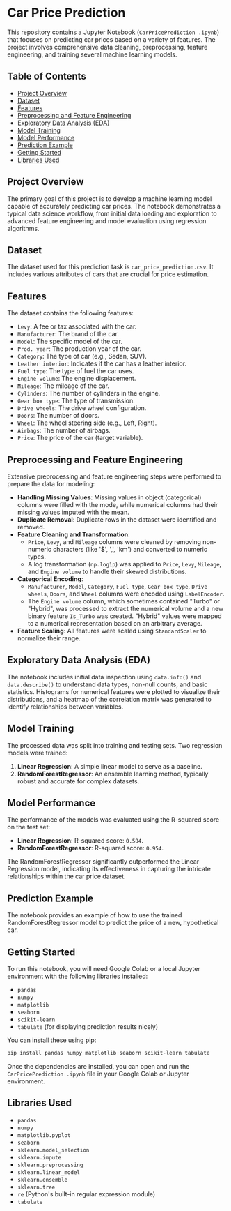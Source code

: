 # Car Price Prediction

This repository contains a Jupyter Notebook (`CarPricePrediction .ipynb`) that focuses on predicting car prices based on a variety of features. The project involves comprehensive data cleaning, preprocessing, feature engineering, and training several machine learning models.

## Table of Contents

  - [Project Overview](https://www.google.com/search?q=%23project-overview)
  - [Dataset](https://www.google.com/search?q=%23dataset)
  - [Features](https://www.google.com/search?q=%23features)
  - [Preprocessing and Feature Engineering](https://www.google.com/search?q=%23preprocessing-and-feature-engineering)
  - [Exploratory Data Analysis (EDA)](https://www.google.com/search?q=%23exploratory-data-analysis-eda)
  - [Model Training](https://www.google.com/search?q=%23model-training)
  - [Model Performance](https://www.google.com/search?q=%23model-performance)
  - [Prediction Example](https://www.google.com/search?q=%23prediction-example)
  - [Getting Started](https://www.google.com/search?q=%23getting-started)
  - [Libraries Used](https://www.google.com/search?q=%23libraries-used)

## Project Overview

The primary goal of this project is to develop a machine learning model capable of accurately predicting car prices. The notebook demonstrates a typical data science workflow, from initial data loading and exploration to advanced feature engineering and model evaluation using regression algorithms.

## Dataset

The dataset used for this prediction task is `car_price_prediction.csv`. It includes various attributes of cars that are crucial for price estimation.

## Features

The dataset contains the following features:

  - `Levy`: A fee or tax associated with the car.
  - `Manufacturer`: The brand of the car.
  - `Model`: The specific model of the car.
  - `Prod. year`: The production year of the car.
  - `Category`: The type of car (e.g., Sedan, SUV).
  - `Leather interior`: Indicates if the car has a leather interior.
  - `Fuel type`: The type of fuel the car uses.
  - `Engine volume`: The engine displacement.
  - `Mileage`: The mileage of the car.
  - `Cylinders`: The number of cylinders in the engine.
  - `Gear box type`: The type of transmission.
  - `Drive wheels`: The drive wheel configuration.
  - `Doors`: The number of doors.
  - `Wheel`: The wheel steering side (e.g., Left, Right).
  - `Airbags`: The number of airbags.
  - `Price`: The price of the car (target variable).

## Preprocessing and Feature Engineering

Extensive preprocessing and feature engineering steps were performed to prepare the data for modeling:

  - **Handling Missing Values**: Missing values in object (categorical) columns were filled with the mode, while numerical columns had their missing values imputed with the mean.
  - **Duplicate Removal**: Duplicate rows in the dataset were identified and removed.
  - **Feature Cleaning and Transformation**:
      - `Price`, `Levy`, and `Mileage` columns were cleaned by removing non-numeric characters (like '$', ',', 'km') and converted to numeric types.
      - A log transformation (`np.log1p`) was applied to `Price`, `Levy`, `Mileage`, and `Engine volume` to handle their skewed distributions.
  - **Categorical Encoding**:
      - `Manufacturer`, `Model`, `Category`, `Fuel type`, `Gear box type`, `Drive wheels`, `Doors`, and `Wheel` columns were encoded using `LabelEncoder`.
      - The `Engine volume` column, which sometimes contained "Turbo" or "Hybrid", was processed to extract the numerical volume and a new binary feature `Is_Turbo` was created. "Hybrid" values were mapped to a numerical representation based on an arbitrary average.
  - **Feature Scaling**: All features were scaled using `StandardScaler` to normalize their range.

## Exploratory Data Analysis (EDA)

The notebook includes initial data inspection using `data.info()` and `data.describe()` to understand data types, non-null counts, and basic statistics. Histograms for numerical features were plotted to visualize their distributions, and a heatmap of the correlation matrix was generated to identify relationships between variables.

## Model Training

The processed data was split into training and testing sets. Two regression models were trained:

1.  **Linear Regression**: A simple linear model to serve as a baseline.
2.  **RandomForestRegressor**: An ensemble learning method, typically robust and accurate for complex datasets.

## Model Performance

The performance of the models was evaluated using the R-squared score on the test set:

  - **Linear Regression**: R-squared score: `0.584`.
  - **RandomForestRegressor**: R-squared score: `0.954`.

The RandomForestRegressor significantly outperformed the Linear Regression model, indicating its effectiveness in capturing the intricate relationships within the car price dataset.

## Prediction Example

The notebook provides an example of how to use the trained RandomForestRegressor model to predict the price of a new, hypothetical car.

## Getting Started

To run this notebook, you will need Google Colab or a local Jupyter environment with the following libraries installed:

  - `pandas`
  - `numpy`
  - `matplotlib`
  - `seaborn`
  - `scikit-learn`
  - `tabulate` (for displaying prediction results nicely)

You can install these using pip:

```bash
pip install pandas numpy matplotlib seaborn scikit-learn tabulate
```

Once the dependencies are installed, you can open and run the `CarPricePrediction .ipynb` file in your Google Colab or Jupyter environment.

## Libraries Used

  - `pandas`
  - `numpy`
  - `matplotlib.pyplot`
  - `seaborn`
  - `sklearn.model_selection`
  - `sklearn.impute`
  - `sklearn.preprocessing`
  - `sklearn.linear_model`
  - `sklearn.ensemble`
  - `sklearn.tree`
  - `re` (Python's built-in regular expression module)
  - `tabulate`
